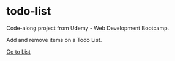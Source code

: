 # todo-list

Code-along project from Udemy - Web Development Bootcamp.

Add and remove items on a Todo List.

[Go to List](https://mjung8.github.io/todo-list/)
